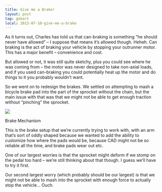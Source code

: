 ```yaml
---
title: Give me a Brake!
layout: post
tag: gokart
local: 2013-07-10-give-me-a-brake
---
```


As it turns out, Charles has told us that can-braking is something “he should never have allowed” – I suppose that means it’s allowed though. Heheh. Can braking is the act of braking your vehicle by stopping your outrunner motor. This has a major benefit – convenience and cost.

But allowed or not, it was still quite sketchy, plus you could see where he was coming from – the motor was never designed to take non-axial loads, and if you used can-braking you could potentially heat up the motor and do things to it you probably wouldn’t want.

So we went on to redesign the brakes. We settled on attempting to mash a bicycle brake pad into the part of the sprocket without the chain, but the main issue with that was that we might not be able to get enough traction without “pinching” the sprocket.

<div class="image-wrapper">
<img src="/images/{{page.local}}/brake.png">
<p class="image-caption">Brake Mechanism</p>
</div>

This is the brake setup that we’re currently trying to work with, with an arm that’s sort of oddly shaped because we wanted to add the ability to customize how where the pads would be, because CAD might not be so reliable all the time, and brake pads wear out etc.

One of our largest worries is that the sprocket might deform if we stomp on the pedal too hard – we’re still thinking about that though. I guess we’ll have to try it first.

Our second largest worry (which probably should be our largest) is that we might not be able to mash into the sprocket with enough force to actually stop the vehicle… Ouch.

